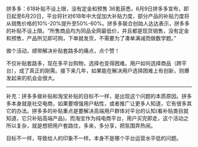 拼多多：618补贴不设上限，没有定金和预售
36氪获悉，6月9日拼多多宣布，即日起至6月20日，平台将针对618年中大促加大补贴力度，部分产品的补贴力度将从销售价格的10%-20%提升至50%-60%。拼多多联合创始人达达表示，拼多多的补贴不设上限。“所售商品均为同品全网最低价，并且都是现货销售，没有定金和预售，产品所见即可购，下单就发货，不需要为了凑单满减而做数学题。”

做个活动，顺带解决补贴套路多的痛点，点个赞！

不仅补贴套路多，现在多平台购物，选择也变得困难。用户如何选择商品（跨平台），成了真正的刚需。接下来几年，如果能在解决用户选择困难上有创新，则爆发起来的机会会很大。

--------------
补充：拼多多做补贴和淘宝补贴的目标不一样，是出现这个问题的本质原因。拼多多本身就是社交电商，如果要增强用户粘性，或者推广让更多人知道，它有很多其它的办法。拼多多的补贴重点是要解决高端用户群体对平台的认知(看补贴类目就知道，它只补贴高端产品)。而淘宝作为纯电商平台，用户买完即走，这个活动之所以复杂，就是想把用户套路住，多来，多分享，把氛围弄热闹。

目标不一样，导致给人的印象不一样。本身不是哪个平台运营水平低的问题。
